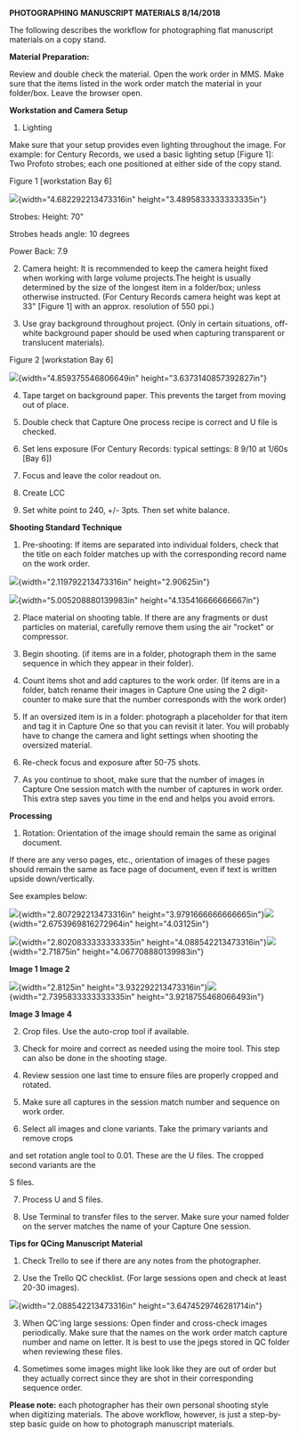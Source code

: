 **PHOTOGRAPHING MANUSCRIPT MATERIALS 8/14/2018**

The following describes the workflow for photographing flat manuscript
materials on a copy stand.

**Material Preparation:**

Review and double check the material. Open the work order in MMS. Make
sure that the items listed in the work order match the material in your
folder/box. Leave the browser open.

**Workstation and Camera Setup**

1. Lighting

Make sure that your setup provides even lighting throughout the image.
For example: for Century Records, we used a basic lighting setup
\[Figure 1\]: Two Profoto strobes; each one positioned at either side of
the copy stand.

Figure 1 \[workstation Bay 6\]

![](media/image12.jpg){width="4.682292213473316in"
height="3.4895833333333335in"}

Strobes: Height: 70"

Strobes heads angle: 10 degrees

Power Back: 7.9

2. Camera height: It is recommended to keep the camera height fixed when
working with large volume projects.The height is usually determined by
the size of the longest item in a folder/box; unless otherwise
instructed. (For Century Records camera height was kept at 33" \[Figure
1\] with an approx. resolution of 550 ppi.)

3. Use gray background throughout project. (Only in certain situations,
off-white background paper should be used when capturing transparent or
translucent materials).

Figure 2 \[workstation Bay 6\]

![](media/image20.jpg){width="4.859375546806649in"
height="3.6373140857392827in"}

4. Tape target on background paper. This prevents the target from moving
out of place.

5. Double check that Capture One process recipe is correct and U file is
checked.

6. Set lens exposure (For Century Records: typical settings: 8 9/10 at
1/60s \[Bay 6\])

7. Focus and leave the color readout on.

8. Create LCC

9. Set white point to 240, +/- 3pts. Then set white balance.

**Shooting Standard Technique**

1. Pre-shooting: If items are separated into individual folders, check
that the title on each folder matches up with the corresponding record
name on the work order.

![](media/image4.jpg){width="2.119792213473316in" height="2.90625in"}

![](media/image22.jpg){width="5.005208880139983in"
height="4.135416666666667in"}

2. Place material on shooting table. If there are any fragments or dust
particles on material, carefully remove them using the air "rocket" or
compressor.

3. Begin shooting. (if items are in a folder, photograph them in the
same sequence in which they appear in their folder).

4. Count items shot and add captures to the work order. (If items are in
a folder, batch rename their images in Capture One using the 2
digit-counter to make sure that the number corresponds with the work
order)

5. If an oversized item is in a folder: photograph a placeholder for
that item and tag it in Capture One so that you can revisit it later.
You will probably have to change the camera and light settings when
shooting the oversized material.

6. Re-check focus and exposure after 50-75 shots.

7. As you continue to shoot, make sure that the number of images in
Capture One session match with the number of captures in work order.
This extra step saves you time in the end and helps you avoid errors.

**Processing**

1. Rotation: Orientation of the image should remain the same as original
document.

If there are any verso pages, etc., orientation of images of these pages
should remain the same as face page of document, even if text is written
upside down/vertically.

See examples below:

![](media/image13.jpg){width="2.807292213473316in"
height="3.9791666666666665in"}![](media/image21.jpg){width="2.6753969816272964in"
height="4.03125in"}

![](media/image9.jpg){width="2.8020833333333335in"
height="4.088542213473316in"}![](media/image15.jpg){width="2.71875in"
height="4.067708880139983in"}

**Image 1 Image 2**

![](media/image14.jpg){width="2.8125in"
height="3.932292213473316in"}![](media/image18.jpg){width="2.7395833333333335in"
height="3.9218755468066493in"}

**Image 3 Image 4**

2. Crop files. Use the auto-crop tool if available.

3. Check for moire and correct as needed using the moire tool. This step
can also be done in the shooting stage.

4. Review session one last time to ensure files are properly cropped and
rotated.

5. Make sure all captures in the session match number and sequence on
work order.

6. Select all images and clone variants. Take the primary variants and
remove crops

and set rotation angle tool to 0.01. These are the U files. The cropped
second variants are the

S files.

7. Process U and S files.

8. Use Terminal to transfer files to the server. Make sure your named
folder on the server matches the name of your Capture One session.

**Tips for QCing Manuscript Material**

1. Check Trello to see if there are any notes from the photographer.

2. Use the Trello QC checklist. (For large sessions open and check at
least 20-30 images).

![](media/image17.png){width="2.088542213473316in"
height="3.6474529746281714in"}

3. When QC'ing large sessions: Open finder and cross-check images
periodically. Make sure that the names on the work order match capture
number and name on letter. It is best to use the jpegs stored in QC
folder when reviewing these files.

4. Sometimes some images might like look like they are out of order but
they actually correct since they are shot in their corresponding
sequence order.

**Please note:** each photographer has their own personal shooting style
when digitizing materials. The above workflow, however, is just a
step-by-step basic guide on how to photograph manuscript materials.
